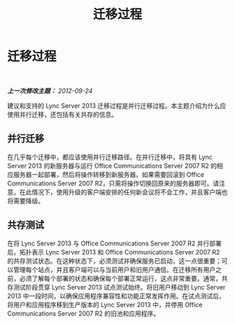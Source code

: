 ﻿---
title: 迁移过程
TOCTitle: 迁移过程
ms:assetid: b2bd9c76-2f4b-4d14-a5c4-157bbff75de0
ms:mtpsurl: https://technet.microsoft.com/zh-cn/library/JJ205181(v=OCS.15)
ms:contentKeyID: 49313968
ms.date: 05/19/2016
mtps_version: v=OCS.15
ms.translationtype: HT
---

# 迁移过程

 

_**上一次修改主题：** 2012-09-24_

建议和支持的 Lync Server 2013 迁移过程是并行迁移过程。本主题介绍为什么应使用并行迁移，还包括有关共存的信息。

## 并行迁移

在几乎每个迁移中，都应该使用并行迁移路径。在并行迁移中，将具有 Lync Server 2013 的新服务器与运行 Office Communications Server 2007 R2 的相应服务器一起部署，然后将操作转移到新服务器。如果需要回滚到 Office Communications Server 2007 R2，只需将操作切换回原来的服务器即可。请注意，在此情况下，使用升级的客户端安排的任何新会议将不会工作，并且客户端也将需要降级。

## 共存测试

在将 Lync Server 2013 与 Office Communications Server 2007 R2 并行部署后，拓扑表示 Lync Server 2013 和 Office Communications Server 2007 R2 的共存测试状态。在这种状态下，必须测试并确保服务已启动，这一点很重要；可以管理每个站点，并且客户端可以与当前用户和旧用户通信。在迁移所有用户之前，必须了解每个部署的状态和确保每个部署正常运行，这点非常重要。通常，共存测试阶段贯穿 Lync Server 2013 试点测试始终。将旧用户移动到 Lync Server 2013 中一段时间，以确保应用程序兼容性和功能正常发挥作用。在试点测试后，将用户和应用程序移到生产版本的 Lync Server 2013 中，并停用 Office Communications Server 2007 R2 的旧池和应用程序。

